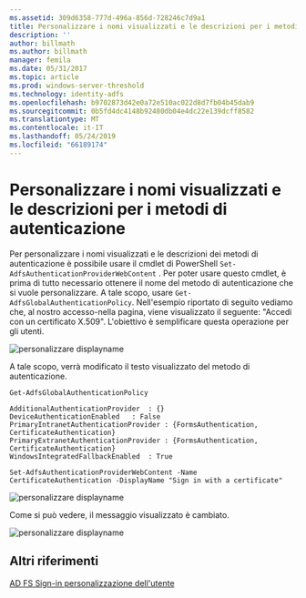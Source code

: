 ```yaml
---
ms.assetid: 309d6358-777d-496a-856d-728246c7d9a1
title: Personalizzare i nomi visualizzati e le descrizioni per i metodi di autenticazione
description: ''
author: billmath
ms.author: billmath
manager: femila
ms.date: 05/31/2017
ms.topic: article
ms.prod: windows-server-threshold
ms.technology: identity-adfs
ms.openlocfilehash: b9702873d42e0a72e510ac022d8d7fb04b45dab9
ms.sourcegitcommit: 0b5fd4dc4148b92480db04e4dc22e139dcff8582
ms.translationtype: MT
ms.contentlocale: it-IT
ms.lasthandoff: 05/24/2019
ms.locfileid: "66189174"
---
```

# <a name="customize-the-display-names-and-descriptions-for-authentication-methods"></a>Personalizzare i nomi visualizzati e le descrizioni per i metodi di autenticazione 


Per personalizzare i nomi visualizzati e le descrizioni dei metodi di autenticazione è possibile usare il cmdlet di PowerShell `Set-AdfsAuthenticationProviderWebContent` .  Per poter usare questo cmdlet, è prima di tutto necessario ottenere il nome del metodo di autenticazione che si vuole personalizzare.  A tale scopo, usare `Get-AdfsGlobalAuthenticationPolicy`.  Nell'esempio riportato di seguito vediamo che, al nostro accesso\-nella pagina, viene visualizzato il seguente:  "Accedi con un certificato X.509".  L'obiettivo è semplificare questa operazione per gli utenti.  
  
![personalizzare displayname](media/AD-FS-user-sign-in-customization/ADFS_Customize_Update1.PNG)  
  
A tale scopo, verrà modificato il testo visualizzato del metodo di autenticazione.  
  
 
    Get-AdfsGlobalAuthenticationPolicy  
      
    AdditionalAuthenticationProvider  : {}  
    DeviceAuthenticationEnabled   : False  
    PrimaryIntranetAuthenticationProvider : {FormsAuthentication, CertificateAuthentication}  
    PrimaryExtranetAuthenticationProvider : {FormsAuthentication, CertificateAuthentication}  
    WindowsIntegratedFallbackEnabled  : True  
      
    Set-AdfsAuthenticationProviderWebContent -Name CertificateAuthentication -DisplayName "Sign in with a certificate"  
  
  
![personalizzare displayname](media/AD-FS-user-sign-in-customization/ADFS_Customize_Update2.PNG)  
  
Come si può vedere, il messaggio visualizzato è cambiato.  
  
![personalizzare displayname](media/AD-FS-user-sign-in-customization/ADFS_Customize_Update3.PNG)  

## <a name="additional-references"></a>Altri riferimenti 
[AD FS Sign-in personalizzazione dell'utente](AD-FS-user-sign-in-customization.md) 
